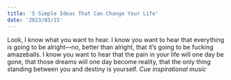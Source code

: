 ```yaml
---
title: '5 Simple Ideas That Can Change Your Life'
date: '2023/03/15'
---
```

Look, I know what you want to hear. I know you want to hear that everything is going to be alright—no, better than alright, that it’s going to be fucking amazeballs. I know you want to hear that the pain in your life will one day be gone, that those dreams will one day become reality, that the only thing standing between you and destiny is yourself. *Cue inspirational music* 